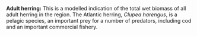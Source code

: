 **Adult herring:** This is a modelled indication of the total wet biomass of all adult herring in the region. The Atlantic herring, *Clupea harengus*, is a pelagic species, an important prey for a number of predators, including cod and an important commercial fishery.    